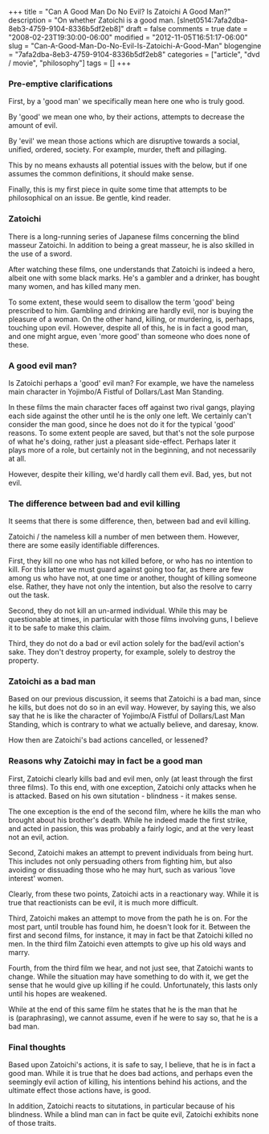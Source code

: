 +++
title = "Can A Good Man Do No Evil? Is Zatoichi A Good Man?"
description = "On whether Zatoichi is a good man. [slnet0514:7afa2dba-8eb3-4759-9104-8336b5df2eb8]"
draft = false
comments = true
date = "2008-02-23T19:30:00-06:00"
modified = "2012-11-05T16:51:17-06:00"
slug = "Can-A-Good-Man-Do-No-Evil-Is-Zatoichi-A-Good-Man"
blogengine = "7afa2dba-8eb3-4759-9104-8336b5df2eb8"
categories = ["article", "dvd / movie", "philosophy"]
tags = []
+++

<h3>Pre-emptive clarifications</h3>
<p>First, by a 'good man' we specifically mean here one who is truly good.</p>
<p>By 'good' we mean one who, by their actions, attempts to decrease the amount of evil.</p>
<p>By 'evil' we mean those actions which are disruptive towards a social, unified, ordered, society. For example, murder, theft and&nbsp;pillaging.</p>
<p>This by no means exhausts all potential issues with the below, but if one assumes the common definitions, it should make sense.</p>
<p>Finally, this is my first piece in quite some time that attempts to be philosophical on an issue. Be gentle, kind reader.</p>
<h3>Zatoichi</h3>
<p>There is a long-running series of Japanese films concerning the blind masseur Zatoichi. In addition to being a great masseur, he is also skilled in the use of a sword.</p>
<p>After watching these films, one understands that Zatoichi is indeed a hero, albeit one with some black marks. He's a gambler and a drinker, has bought many women, and has killed many men.</p>
<p>To some extent, these would seem to disallow the term 'good' being prescribed to him. Gambling and drinking are hardly evil, nor is buying the pleasure of a woman. On the other hand, killing, or murdering, is, perhaps, touching upon evil. However, despite all of this, he is in fact a good man, and one might argue, even 'more good' than someone who does none of these.</p>
<h3>A good evil man?</h3>
<p>Is Zatoichi perhaps a 'good' evil man? For example, we have the nameless main character in Yojimbo/A Fistful of Dollars/Last Man Standing.</p>
<p>In these films the main character faces off against two rival gangs,&nbsp;playing each side against the other until he is the only one&nbsp;left. We certainly can't consider the man good, since he does not do it for the typical 'good' reasons. To some extent people are saved, but that's not the sole purpose of what he's doing, rather just a pleasant side-effect. Perhaps later it plays&nbsp;more of a role, but certainly not in the beginning, and not necessarily at all.</p>
<p>However, despite their killing, we'd hardly call them evil. Bad, yes, but not evil.</p>
<h3>The difference between bad and evil killing</h3>
<p>It seems that there is some difference, then, between bad and evil killing.</p>
<p>Zatoichi /&nbsp;the nameless kill a number of men between them. However, there&nbsp;are some easily identifiable differences.</p>
<p>First, they kill no one&nbsp;who has not killed before, or who has no intention to kill. For this latter we must guard against going too far, as there are few among us who have not, at one time or another, thought of killing someone else. Rather, they have not only the intention, but also the resolve to carry out the task.</p>
<p>Second, they do not kill an un-armed individual. While this may be questionable at times, in particular with those films involving guns, I believe it to be safe to make this claim.</p>
<p>Third, they do not do a bad or evil action solely for the bad/evil action's sake. They don't destroy property, for example, solely to destroy the property.</p>
<h3>Zatoichi as a bad man</h3>
<p>Based on our previous discussion, it seems that Zatoichi is a bad man, since he kills, but does not do so in an evil way. However, by saying this, we also say that he is like the character of Yojimbo/A Fistful of Dollars/Last Man Standing, which is contrary to what we actually believe, and daresay, know.</p>
<p>How then are Zatoichi's bad actions cancelled, or lessened?</p>
<h3>Reasons why Zatoichi may in fact be a good man</h3>
<p>First, Zatoichi clearly kills bad and evil men, only (at least through the first three films). To this end, with one exception, Zatoichi only attacks when he is attacked. Based on his own&nbsp;situtation - blindness - it makes sense.</p>
<p>The one exception is the end of the second film, where he kills the man who brought about his brother's death. While he indeed made the first strike, and acted in passion, this was probably a fairly logic, and at the very least not an evil, action.</p>
<p>Second, Zatoichi makes an attempt to prevent individuals from being hurt. This includes not only persuading others from fighting him, but also avoiding or dissuading those who he may hurt, such as various 'love interest' women.</p>
<p>Clearly, from these two points, Zatoichi&nbsp;acts in a reactionary way. While it is true that reactionists can be evil, it is much more difficult.</p>
<p>Third, Zatoichi makes an attempt to move from the path he is on. For the most part, until trouble has found him, he doesn't look for it. Between the first and second films, for instance, it may in fact be that Zatoichi killed no men. In the third film Zatoichi even attempts to give up his old ways and marry.</p>
<p>Fourth, from the third film we hear, and not just see, that Zatoichi wants to change. While the situation may have something to do with it, we get the sense that he would give up killing if he could. Unfortunately, this lasts only until his hopes are weakened.</p>
<p>While at the end of this same film he states that he is the man that he is&nbsp;(paraphrasing), we cannot assume, even if he were to say so, that he is a bad man.</p>
<h3>Final thoughts&nbsp;</h3>
<p>Based upon Zatoichi's actions, it is safe to say, I believe, that he is in fact a good man. While it is true that he does bad actions, and perhaps even the seemingly evil action of killing, his intentions behind his actions, and the ultimate effect those actions have, is good.</p>
<p>In addition, Zatoichi reacts to situtations, in particular because of his blindness. While a blind man can in fact be quite evil, Zatoichi exhibits none of those traits.</p>
